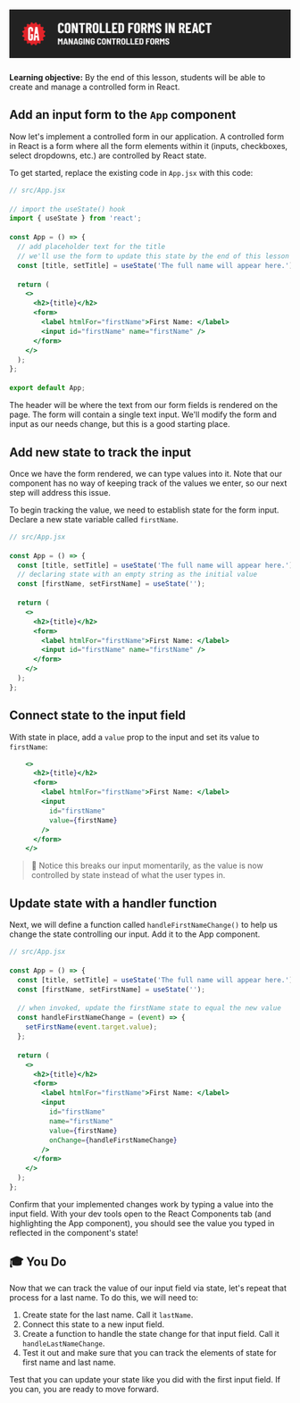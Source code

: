 # ![Controlled Forms in React - Managing Controlled Forms](./assets/hero.png)

**Learning objective:** By the end of this lesson, students will be able to create and manage a controlled form in React.

## Add an input form to the `App` component

Now let's implement a controlled form in our application. A controlled form in React is a form where all the form elements within it (inputs, checkboxes, select dropdowns, etc.) are controlled by React state.

To get started, replace the existing code in `App.jsx` with this code:

```jsx
// src/App.jsx

// import the useState() hook
import { useState } from 'react';

const App = () => {
  // add placeholder text for the title
  // we'll use the form to update this state by the end of this lesson
  const [title, setTitle] = useState('The full name will appear here.');

  return (
    <>
      <h2>{title}</h2>
      <form>
        <label htmlFor="firstName">First Name: </label>
        <input id="firstName" name="firstName" />
      </form>
    </>
  );
};

export default App;
```

The header will be where the text from our form fields is rendered on the page. The form will contain a single text input. We'll modify the form and input as our needs change, but this is a good starting place.

## Add new state to track the input

Once we have the form rendered, we can type values into it. Note that our component has no way of keeping track of the values we enter, so our next step will address this issue.

To begin tracking the value, we need to establish state for the form input. Declare a new state variable called `firstName`.

```jsx
// src/App.jsx

const App = () => {
  const [title, setTitle] = useState('The full name will appear here.');
  // declaring state with an empty string as the initial value
  const [firstName, setFirstName] = useState('');

  return (
    <>
      <h2>{title}</h2>
      <form>
        <label htmlFor="firstName">First Name: </label>
        <input id="firstName" name="firstName" />
      </form>
    </>
  );
};
```

## Connect state to the input field

With state in place, add a `value` prop to the input and set its value to `firstName`:

```jsx
    <>
      <h2>{title}</h2>
      <form>
        <label htmlFor="firstName">First Name: </label>
        <input
          id="firstName"
          value={firstName}
        />
      </form>
    </>
```

> 🚨 Notice this breaks our input momentarily, as the value is now controlled by state instead of what the user types in.

## Update state with a handler function

Next, we will define a function called `handleFirstNameChange()` to help us change the state controlling our input. Add it to the App component.

```jsx
// src/App.jsx

const App = () => {
  const [title, setTitle] = useState('The full name will appear here.');
  const [firstName, setFirstName] = useState('');

  // when invoked, update the firstName state to equal the new value 
  const handleFirstNameChange = (event) => {
    setFirstName(event.target.value);
  };

  return (
    <>
      <h2>{title}</h2>
      <form>
        <label htmlFor="firstName">First Name: </label>
        <input
          id="firstName"
          name="firstName"
          value={firstName}
          onChange={handleFirstNameChange}
        />
      </form>
    </>
  );
};
```

Confirm that your implemented changes work by typing a value into the input field. With your dev tools open to the React Components tab (and highlighting the App component), you should see the value you typed in reflected in the component's state!

## 🎓 You Do

Now that we can track the value of our input field via state, let's repeat that process for a last name. To do this, we will need to:

1. Create state for the last name. Call it `lastName`.
2. Connect this state to a new input field.
3. Create a function to handle the state change for that input field. Call it `handleLastNameChange`.
4. Test it out and make sure that you can track the elements of state for first name and last name.

Test that you can update your state like you did with the first input field. If you can, you are ready to move forward.
